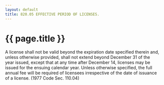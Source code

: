 ```yaml
---
layout: default 
title: 820.05 EFFECTIVE PERIOD OF LICENSES.
---
```


{{ page.title }}
================

A license shall not be valid beyond the expiration date specified
therein and, unless otherwise provided, shall not extend beyond December
31 of the year issued, except that at any time after December 14,
licenses may be issued for the ensuing calendar year. Unless otherwise
specified, the full annual fee will be required of licensees
irrespective of the date of issuance of a license. (1977 Code Sec.
110.04)
